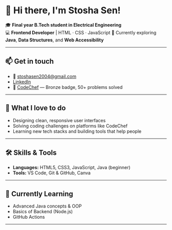 # 👋 Hi there, I'm Stosha Sen!

🎓 **Final year B.Tech student in Electrical Engineering**  
💻 **Frontend Developer** | HTML · CSS · JavaScript 
🌱 Currently exploring **Java**, **Data Structures**, and **Web Accessibility**

---

## 📫 Get in touch
- 📧 stoshasen2004@gmail.com
- [LinkedIn](www.linkedin.com/in/stosha-sen-57603b25b)  
- 🥇 [CodeChef](https://www.codechef.com/users/stosha_26) — Bronze badge, 50+ problems solved


---

## 📌 What I love to do
- Designing clean, responsive user interfaces
- Solving coding challenges on platforms like CodeChef
- Learning new tech stacks and building tools that help people

---

## 🛠 Skills & Tools
- **Languages:** HTML5, CSS3, JavaScript, Java (beginner)
- **Tools:** VS Code, Git & GitHub, Canva

---

## 🌱 Currently Learning
- Advanced Java concepts & OOP
- Basics of Backend (Node.js)
- GitHub Actions 

---




